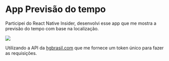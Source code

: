 <h1>App Previsão do tempo</h1>

<p>
	Participei do React Native Insider, desenvolvi esse app que me mostra a previsão do tempo
	com base na localização.
</p>
<img src="previsao.mp4"></img>
<p>
	Utilizando a API da <a href="https://hgbrasil.com/">hgbrasil.com</a> que me fornece um
	token único para fazer as requisições.
</p>